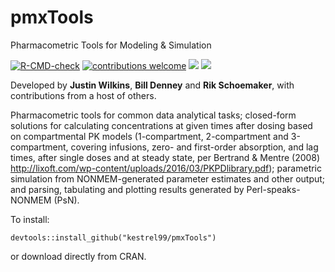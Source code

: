 # pmxTools
Pharmacometric Tools for Modeling &amp; Simulation

<!-- badges: start -->
[![R-CMD-check](https://github.com/kestrel99/pmxTools/actions/workflows/R-CMD-check.yaml/badge.svg)](https://github.com/kestrel99/pmxTools/actions/workflows/R-CMD-check.yaml)
[![contributions welcome](https://img.shields.io/badge/contributions-welcome-brightgreen.svg?style=flat)](https://github.com/kestrel99/pmxTools/issues)
[![](https://www.r-pkg.org/badges/version/pmxTools?color=green)](https://cran.r-project.org/package=pmxTools)
[![](http://cranlogs.r-pkg.org/badges/grand-total/pmxTools?color=blue)](https://cran.r-project.org/package=pmxTools)
<!-- badges: end -->

<!--[![HitCount](http://hits.dwyl.io/kestrel99/pmxTools.svg)](http://hits.dwyl.io/kestrel99/pmxTools)-->

Developed by **Justin Wilkins**, **Bill Denney** and **Rik Schoemaker**, with contributions from a host of others.

Pharmacometric tools for common data analytical tasks; closed-form solutions for calculating concentrations at given 
    times after dosing based on compartmental PK models (1-compartment, 2-compartment and 3-compartment, covering infusions, zero- 
    and first-order absorption, and lag times, after single doses and at steady state, per Bertrand & Mentre (2008) 
    <http://lixoft.com/wp-content/uploads/2016/03/PKPDlibrary.pdf>); parametric simulation from NONMEM-generated parameter estimates 
    and other output; and parsing, tabulating and plotting results generated by Perl-speaks-NONMEM (PsN).
    
To install:

```{r}
devtools::install_github("kestrel99/pmxTools")
```

or download directly from CRAN.
